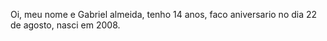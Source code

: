 Oi, meu nome e Gabriel almeida, tenho 14 anos, faco aniversario no dia 22 de agosto, nasci em 2008.
